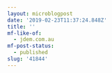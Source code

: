 ```yaml
---
layout: microblogpost
date: '2019-02-23T11:37:24.848Z'
title: ''
mf-like-of:
  - jdem.com.au
mf-post-status:
  - published
slug: '41844'
---
```

